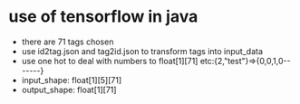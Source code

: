 # use of tensorflow in java
* there are 71 tags chosen 
* use id2tag.json and tag2id.json to transform tags into input_data
* use one hot to deal with numbers to float[1][71] etc:{2,"test"}=>{0,0,1,0-------} 
* input_shape: float[1][5][71]
* output_shape: float[1][71]
